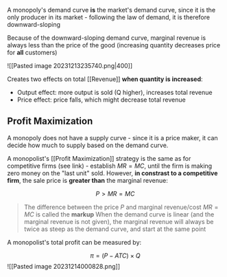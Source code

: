 A monopoly's demand curve **is** the market's demand curve, since it is the only producer in its market - following the law of demand, it is therefore downward-sloping

Because of the downward-sloping demand curve, marginal revenue is always less than the price of the good (increasing quantity decreases price for **all** customers)


![[Pasted image 20231213235740.png|400]]

Creates two effects on total [[Revenue]] **when quantity is increased**:

- Output effect: more output is sold (Q higher), increases total revenue
- Price effect: price falls, which might decrease total revenue

## Profit Maximization

A monopoly does not have a supply curve - since it is a price maker, it can decide how much to supply based on the demand curve.

A monopolist's [[Profit Maximization]] strategy is the same as for competitive firms (see link) - establish $MR = MC$, until the firm is making zero money on the "last unit" sold. However, **in constrast to a competitive firm**, the sale price is **greater than** the marginal revenue:

$$P > MR = MC$$

>  The difference between the price $P$ and marginal revenue/cost $MR = MC$ is called the **markup**
> When the demand curve is linear (and the marginal revenue is not given), the marginal revenue will always be twice as steep as the demand curve, and start at the same point

A monopolist's total profit can be measured by:

$$\pi = (P - ATC) \times Q$$
![[Pasted image 20231214000828.png]]


